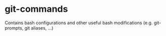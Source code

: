 # git-commands

Contains bash configurations and other useful bash modifications (e.g. git-prompts, git aliases, ...)
